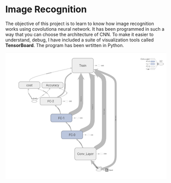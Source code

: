 # Image Recognition 

The objective of this project is to learn to know how image recognition works using covolutiona neural network. It has been programmed in such a way that you can 
choose the architecture of CNN. To make it easier to understand, debug, I have included a suite of visualization tools called **TensorBoard**. The program
 has been wrtitten in Python.




<img src="CNN.png" alt="drawing" width="600px"/>
